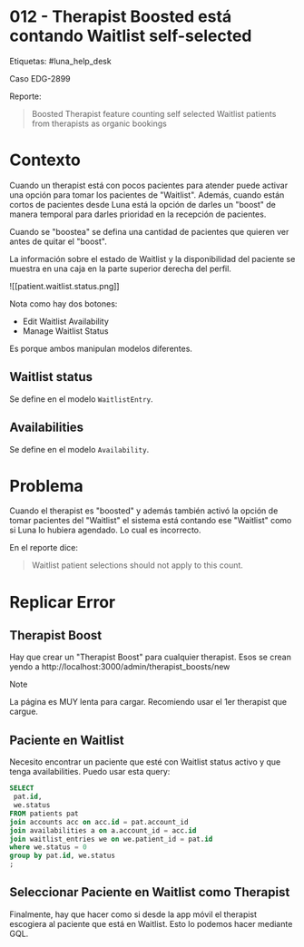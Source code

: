 # 012 - Therapist Boosted está contando Waitlist self-selected

Etiquetas: #luna_help_desk 

Caso EDG-2899

Reporte:

> Boosted Therapist feature counting self selected Waitlist patients from therapists as organic bookings

# Contexto

Cuando un therapist está con pocos pacientes para atender puede activar una opción para tomar los pacientes de "Waitlist". Además, cuando están cortos de pacientes desde Luna está la opción de darles un "boost" de manera temporal para darles prioridad en la recepción de pacientes.

Cuando se "boostea" se defina una cantidad de pacientes que quieren ver antes de quitar el "boost".

La información sobre el estado de Waitlist y la disponibilidad del paciente se muestra en una caja en la parte superior derecha del perfil.

![[patient.waitlist.status.png]]

Nota como hay dos botones:

- Edit Waitlist Availability
- Manage Waitlist Status

Es porque ambos manipulan modelos diferentes.

## Waitlist status

Se define en el modelo `WaitlistEntry`.

## Availabilities

Se define en el modelo `Availability`.

# Problema

Cuando el therapist es "boosted" y además también activó la opción de tomar pacientes del "Waitlist" el sistema está contando ese "Waitlist" como si Luna lo hubiera agendado. Lo cual es incorrecto.

En el reporte dice:
> Waitlist patient selections should not apply to this count.

# Replicar Error

## Therapist Boost

Hay que crear un "Therapist Boost" para cualquier therapist. Esos se crean yendo a http://localhost:3000/admin/therapist_boosts/new

> [!Note]
> La página es MUY lenta para cargar. Recomiendo usar el 1er therapist que cargue.

## Paciente en Waitlist

Necesito encontrar un paciente que esté con Waitlist status activo y que tenga availabilities. Puedo usar esta query:
```sql
SELECT
 pat.id,
 we.status
FROM patients pat
join accounts acc on acc.id = pat.account_id
join availabilities a on a.account_id = acc.id
join waitlist_entries we on we.patient_id = pat.id
where we.status = 0
group by pat.id, we.status
;
```

## Seleccionar Paciente en Waitlist como Therapist

Finalmente, hay que hacer como si desde la app móvil el therapist escogiera al paciente que está en Waitlist. Esto lo podemos hacer mediante GQL.

